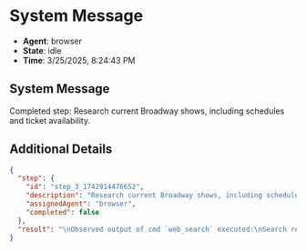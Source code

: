 # System Message

- **Agent**: browser
- **State**: idle
- **Time**: 3/25/2025, 8:24:43 PM

## System Message

Completed step: Research current Broadway shows, including schedules and ticket availability.

## Additional Details

```json
{
  "step": {
    "id": "step_3_1742914476652",
    "description": "Research current Broadway shows, including schedules and ticket availability.",
    "assignedAgent": "browser",
    "completed": false
  },
  "result": "\nObserved output of cmd `web_search` executed:\nSearch results for \"current Broadway shows New York City schedules ticket availability\":\n\n[1] https://www.broadway.com/\n    URL: https://www.broadway.com/\n    No snippet available from Google Search API\n\n[2] https://www.broadway.com/shows/find-by-date/\n    URL: https://www.broadway.com/shows/find-by-date/\n    No snippet available from Google Search API\n\n[3] https://www.broadway.com/shows/tickets/\n    URL: https://www.broadway.com/shows/tickets/\n    No snippet available from Google Search API\n\n[4] https://www.ticketmaster.com/broadway\n    URL: https://www.ticketmaster.com/broadway\n    No snippet available from Google Search API\n\n[5] https://playbill.com/article/weekly-schedule-of-current-broadway-shows\n    URL: https://playbill.com/article/weekly-schedule-of-current-broadway-shows\n    No snippet available from Google Search API\n\nRetrieved at: 2025-03-25T14:54:43.759Z"
}
```


